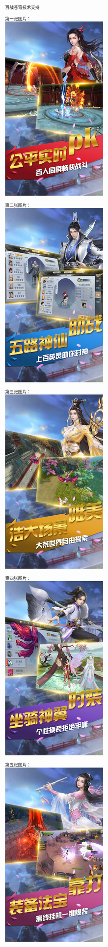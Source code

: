 百战苍穹技术支持</br></br>
第一张图片：</br>
![](https://github.com/shippd/shippd/blob/bzcq/1.png?raw=true)</br></br>
第二张图片：</br>
![](https://github.com/shippd/shippd/blob/bzcq/2.png?raw=true)</br></br>
第三张图片：</br>
![](https://github.com/shippd/shippd/blob/bzcq/3.png?raw=true)</br></br>
第四张图片：</br>
![](https://github.com/shippd/shippd/blob/bzcq/4.png?raw=true)</br></br>
第五张图片：</br>
![](https://github.com/shippd/shippd/blob/bzcq/5.png?raw=true)</br></br>
